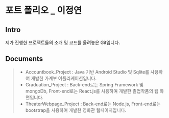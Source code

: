 
포트 폴리오 _ 이정연
===================

Intro
-------------
제가 진행한 프로젝트들의 소개 및 코드를 올려놓은 Git입니다.

Documents
-------------

> - Accountbook_Project : Java 기반 Android Studio 및 Sqlite를 사용하여 개발한 가계부 어플리케이션입니다.
> - Graduation_Project : Back-end로는 Spring Framework 및 mongoDb, Front-end로는 React.js를 사용하여 개발한 졸업작품의 웹 화면입니다.
> - TheaterWebpage_Project : Back-end로는 Node.js, Front-end로는 bootstrap을 사용하여 개발한 영화관 웹페이지입니다.



